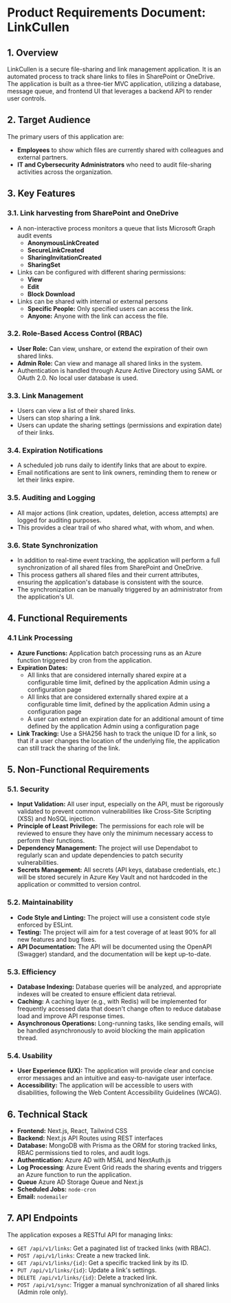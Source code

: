 # Product Requirements Document: LinkCullen

## 1. Overview

LinkCullen is a secure file-sharing and link management application. It is an automated process to track share links to files in SharePoint or OneDrive. The application is built as a three-tier MVC application, utilizing a database, message queue, and frontend UI that leverages a backend API to render user controls.

## 2. Target Audience

The primary users of this application are:
*   **Employees** to show which files are currently shared with colleagues and external partners.
*   **IT and Cybersecurity Administrators** who need to audit file-sharing activities across the organization.

## 3. Key Features

### 3.1. Link harvesting from SharePoint and OneDrive
*   A non-interactive process monitors a queue that lists Microsoft Graph audit events
    *   **AnonymousLinkCreated**
    *   **SecureLinkCreated**
    *   **SharingInvitationCreated**
    *   **SharingSet**
*   Links can be configured with different sharing permissions:
    *   **View**
    *   **Edit**
    *   **Block Download**
*   Links can be shared with internal or external persons
    *   **Specific People:** Only specified users can access the link.
    *   **Anyone:** Anyone with the link can access the file.

### 3.2. Role-Based Access Control (RBAC)
*   **User Role:** Can view, unshare, or extend the expiration of their own shared links.
*   **Admin Role:** Can view and manage all shared links in the system.
*   Authentication is handled through Azure Active Directory using SAML or OAuth 2.0. No local user database is used.

### 3.3. Link Management
*   Users can view a list of their shared links.
*   Users can stop sharing a link.
*   Users can update the sharing settings (permissions and expiration date) of their links.

### 3.4. Expiration Notifications
*   A scheduled job runs daily to identify links that are about to expire.
*   Email notifications are sent to link owners, reminding them to renew or let their links expire.

### 3.5. Auditing and Logging
*   All major actions (link creation, updates, deletion, access attempts) are logged for auditing purposes.
*   This provides a clear trail of who shared what, with whom, and when.

### 3.6. State Synchronization
*   In addition to real-time event tracking, the application will perform a full synchronization of all shared files from SharePoint and OneDrive.
*   This process gathers all shared files and their current attributes, ensuring the application's database is consistent with the source.
*   The synchronization can be manually triggered by an administrator from the application's UI.

## 4. Functional Requirements

### 4.1 Link Processing
*   **Azure Functions:** Application batch processing runs as an Azure function triggered by cron from the application.
*   **Expiration Dates:**
    * All links that are considered internally shared expire at a configurable time limit, defined by the application Admin using a configuration page
    * All links that are considered externally shared expire at a configurable time limit, defined by the application Admin using a configuration page
    * A user can extend an expiration date for an additional amount of time defined by the application Admin using a configuration page
*   **Link Tracking:** Use a SHA256 hash to track the unique ID for a link, so that if a user changes the location of the underlying file, the application can still track the sharing of the link.

## 5. Non-Functional Requirements

### 5.1. Security
*   **Input Validation:** All user input, especially on the API, must be rigorously validated to prevent common vulnerabilities like Cross-Site Scripting (XSS) and NoSQL injection.
*   **Principle of Least Privilege:** The permissions for each role will be reviewed to ensure they have only the minimum necessary access to perform their functions.
*   **Dependency Management:** The project will use Dependabot to regularly scan and update dependencies to patch security vulnerabilities.
*   **Secrets Management:** All secrets (API keys, database credentials, etc.) will be stored securely in Azure Key Vault and not hardcoded in the application or committed to version control.

### 5.2. Maintainability
*   **Code Style and Linting:** The project will use a consistent code style enforced by ESLint.
*   **Testing:** The project will aim for a test coverage of at least 90% for all new features and bug fixes.
*   **API Documentation:** The API will be documented using the OpenAPI (Swagger) standard, and the documentation will be kept up-to-date.

### 5.3. Efficiency
*   **Database Indexing:** Database queries will be analyzed, and appropriate indexes will be created to ensure efficient data retrieval.
*   **Caching:** A caching layer (e.g., with Redis) will be implemented for frequently accessed data that doesn't change often to reduce database load and improve API response times.
*   **Asynchronous Operations:** Long-running tasks, like sending emails, will be handled asynchronously to avoid blocking the main application thread.

### 5.4. Usability
*   **User Experience (UX):** The application will provide clear and concise error messages and an intuitive and easy-to-navigate user interface.
*   **Accessibility:** The application will be accessible to users with disabilities, following the Web Content Accessibility Guidelines (WCAG).

## 6. Technical Stack

*   **Frontend:** Next.js, React, Tailwind CSS
*   **Backend:** Next.js API Routes using REST interfaces
*   **Database:** MongoDB with Prisma as the ORM for storing tracked links, RBAC permissions tied to roles, and audit logs.
*   **Authentication:** Azure AD with MSAL and NextAuth.js
*   **Log Processing**: Azure Event Grid reads the sharing events and triggers an Azure function to run the application.
*   **Queue** Azure AD Storage Queue and Next.js
*   **Scheduled Jobs:** `node-cron`
*   **Email:** `nodemailer`

## 7. API Endpoints

The application exposes a RESTful API for managing links:
*   `GET /api/v1/links`: Get a paginated list of tracked links (with RBAC).
*   `POST /api/v1/links`: Create a new tracked link.
*   `GET /api/v1/links/{id}`: Get a specific tracked link by its ID.
*   `PUT /api/v1/links/{id}`: Update a link's settings.
*   `DELETE /api/v1/links/{id}`: Delete a tracked link.
*   `POST /api/v1/sync`: Trigger a manual synchronization of all shared links (Admin role only).
